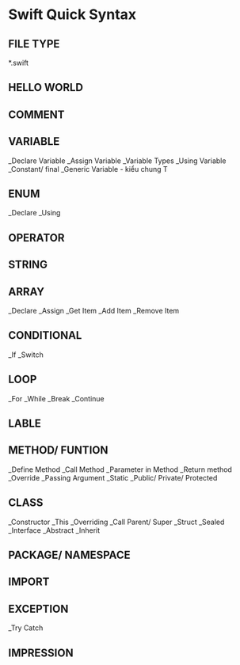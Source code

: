 # Swift Quick Syntax

## FILE TYPE

*.swift

## HELLO WORLD
## COMMENT
## VARIABLE
_Declare Variable
_Assign Variable
_Variable Types
_Using Variable
_Constant/ final
_Generic Variable - kiểu chung T
## ENUM
_Declare
_Using
## OPERATOR
## STRING
## ARRAY
_Declare
_Assign
_Get Item
_Add Item
_Remove Item
## CONDITIONAL
_If
_Switch
## LOOP
_For
_While
_Break
_Continue
## LABLE
## METHOD/ FUNTION
_Define Method
_Call Method
_Parameter in Method
_Return method
_Override
_Passing Argument
_Static
_Public/ Private/ Protected
## CLASS
_Constructor
_This
_Overriding
_Call Parent/ Super
_Struct
_Sealed
_Interface
_Abstract
_Inherit
## PACKAGE/ NAMESPACE
## IMPORT
## EXCEPTION
_Try Catch
## IMPRESSION
